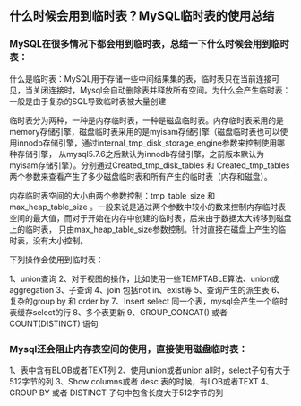 ## 什么时候会用到临时表？MySQL临时表的使用总结

### MySQL在很多情况下都会用到临时表，总结一下什么时候会用到临时表：

什么是临时表：MySQL用于存储一些中间结果集的表，临时表只在当前连接可见，当关闭连接时，Mysql会自动删除表并释放所有空间。为什么会产生临时表：一般是由于复杂的SQL导致临时表被大量创建

临时表分为两种，一种是内存临时表，一种是磁盘临时表。内存临时表采用的是memory存储引擎，磁盘临时表采用的是myisam存储引擎（磁盘临时表也可以使用innodb存储引擎，通过internal_tmp_disk_storage_engine参数来控制使用哪种存储引擎，
从mysql5.7.6之后默认为innodb存储引擎，之前版本默认为myisam存储引擎）。分别通过Created_tmp_disk_tables 和 Created_tmp_tables 两个参数来查看产生了多少磁盘临时表和所有产生的临时表（内存和磁盘）。

内存临时表空间的大小由两个参数控制：tmp_table_size 和 max_heap_table_size 。一般来说是通过两个参数中较小的数来控制内存临时表空间的最大值，而对于开始在内存中创建的临时表，后来由于数据太大转移到磁盘上的临时表，
只由max_heap_table_size参数控制。针对直接在磁盘上产生的临时表，没有大小控制。

下列操作会使用到临时表：

1、union查询
2、对于视图的操作，比如使用一些TEMPTABLE算法、union或aggregation
3、子查询
4、join 包括not in、exist等
5、查询产生的派生表
6、复杂的group by 和 order by
7、Insert select 同一个表，mysql会产生一个临时表缓存select的行
8、多个表更新
9、GROUP_CONCAT() 或者 COUNT(DISTINCT) 语句

### Mysql还会阻止内存表空间的使用，直接使用磁盘临时表：

1、表中含有BLOB或者TEXT列
2、使用union或者union all时，select子句有大于512字节的列
3、Show columns或者 desc 表的时候，有LOB或者TEXT
4、GROUP BY 或者 DISTINCT 子句中包含长度大于512字节的列
